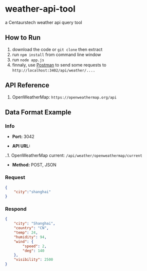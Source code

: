 # weather-api-tool
a Centaurstech weather api query tool

## How to Run

1. download the code or `git clone` then extract
2. run `npm install` from command line window
3. run `node app.js`
4. finnaly, use [Postman](https://www.getpostman.com/) to send some requests to `http://localhost:3402/api/weather/....`

## API Reference

1. OpenWeatherMap: `https://openweathermap.org/api`

## Data Format Example

### Info

+ **Port:** 3042

+ **API URL:** 

..1. OpenWeatherMap current: `/api/weather/openweathermap/current`

+ **Method:** POST, JSON

### Request
```json
{
    "city":"shanghai"
}
```

### Respond
```json
{
    "city": "Shanghai",
    "country": "CN",
    "temp": 24,
    "humidity": 94,
    "wind": {
        "speed": 2,
        "deg": 140
    },
    "visibility": 2500
}
```

